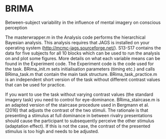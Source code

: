 # BRIMA
Between-subject variability in the influence of mental imagery on conscious perception 

The masterwrapper.m in the Analysis code performs the hierarchical Bayesian analysis. This analysis requires that JAGS is installed on your operating system (http://mcmc-jags.sourceforge.net/). S13-S17 contains the data for five subjects for all 10 blocks which can be used to run the analysis on and plot some figures. More details on what each variable means can be found in the Experiment code. The Experiment code is the code used for the task. BRima_init.m sets initialisation parameters (timing etc.) and calls BRima_task.m that contain the main task structure. BRima_task_practice.m is an independent short version of the task without different contrast values that can be used for practice. 

If you want to use the task without varying contrast values (the standard imagery task) you need to control for eye-dominance. BRima_staircase.m is an adapted version of the staircase procedure used in Bergmann et al. (2016) that adjusts the contrast of the two stimuli. The rationale is that presenting a stimulus at full dominance in between rivalry presentations should cause the participant to subsequently perceive the other stimulus (adaptation effect). If this is not the case, the contrast of the presented stimulus is too high and needs to be adjusted.  



